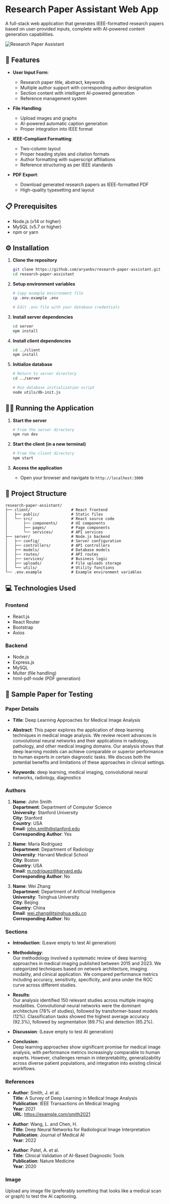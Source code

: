 # Research Paper Assistant Web App

A full-stack web application that generates IEEE-formatted research papers based on user-provided inputs, complete with AI-powered content generation capabilities.

![Research Paper Assistant](https://via.placeholder.com/800x400?text=Research+Paper+Assistant)

## 🚀 Features

- **User Input Form**:
  - Research paper title, abstract, keywords
  - Multiple author support with corresponding author designation
  - Section content with intelligent AI-powered generation
  - Reference management system

- **File Handling**:
  - Upload images and graphs
  - AI-powered automatic caption generation
  - Proper integration into IEEE format

- **IEEE-Compliant Formatting**:
  - Two-column layout
  - Proper heading styles and citation formats
  - Author formatting with superscript affiliations
  - Reference structuring as per IEEE standards

- **PDF Export**:
  - Download generated research papers as IEEE-formatted PDF
  - High-quality typesetting and layout

## 📋 Prerequisites

- Node.js (v14 or higher)
- MySQL (v5.7 or higher)
- npm or yarn

## ⚙️ Installation

1. **Clone the repository**
   ```bash
   git clone https://github.com/aryanbv/research-paper-assistant.git
   cd research-paper-assistant
   ```

2. **Setup environment variables**
   ```bash
   # Copy example environment file
   cp .env.example .env
   
   # Edit .env file with your database credentials
   ```

3. **Install server dependencies**
   ```bash
   cd server
   npm install
   ```

4. **Install client dependencies**
   ```bash
   cd ../client
   npm install
   ```

5. **Initialize database**
   ```bash
   # Return to server directory
   cd ../server
   
   # Run database initialization script
   node utils/db-init.js
   ```

## 🏃‍♂️ Running the Application

1. **Start the server**
   ```bash
   # From the server directory
   npm run dev
   ```

2. **Start the client (in a new terminal)**
   ```bash
   # From the client directory
   npm start
   ```

3. **Access the application**
   - Open your browser and navigate to `http://localhost:3000`

## 📁 Project Structure

```
research-paper-assistant/
├── client/                  # React frontend
│   ├── public/              # Static files
│   └── src/                 # React source code
│       ├── components/      # UI components
│       ├── pages/           # Page components
│       └── services/        # API services
├── server/                  # Node.js backend
│   ├── config/              # Server configuration
│   ├── controllers/         # API controllers
│   ├── models/              # Database models
│   ├── routes/              # API routes
│   ├── services/            # Business logic
│   ├── uploads/             # File uploads storage
│   └── utils/               # Utility functions
└── .env.example             # Example environment variables
```

## 💻 Technologies Used

### Frontend
- React.js
- React Router
- Bootstrap
- Axios

### Backend
- Node.js
- Express.js
- MySQL
- Multer (file handling)
- html-pdf-node (PDF generation)

## 🧪 Sample Paper for Testing

### Paper Details
- **Title**: Deep Learning Approaches for Medical Image Analysis

- **Abstract**: 
  This paper explores the application of deep learning techniques in medical image analysis. We review recent advances in convolutional neural networks and their applications in radiology, pathology, and other medical imaging domains. Our analysis shows that deep learning models can achieve comparable or superior performance to human experts in certain diagnostic tasks. We discuss both the potential benefits and limitations of these approaches in clinical settings.

- **Keywords**: 
  deep learning, medical imaging, convolutional neural networks, radiology, diagnostics

### Authors
1. **Name**: John Smith  
   **Department**: Department of Computer Science  
   **University**: Stanford University  
   **City**: Stanford  
   **Country**: USA  
   **Email**: john.smith@stanford.edu  
   **Corresponding Author**: Yes

2. **Name**: Maria Rodriguez  
   **Department**: Department of Radiology  
   **University**: Harvard Medical School  
   **City**: Boston  
   **Country**: USA  
   **Email**: m.rodriguez@harvard.edu  
   **Corresponding Author**: No

3. **Name**: Wei Zhang  
   **Department**: Department of Artificial Intelligence  
   **University**: Tsinghua University  
   **City**: Beijing  
   **Country**: China  
   **Email**: wei.zhang@tsinghua.edu.cn  
   **Corresponding Author**: No

### Sections
- **Introduction**: (Leave empty to test AI generation)

- **Methodology**:  
  Our methodology involved a systematic review of deep learning approaches in medical imaging published between 2015 and 2023. We categorized techniques based on network architecture, imaging modality, and clinical application. We compared performance metrics including accuracy, sensitivity, specificity, and area under the ROC curve across different studies.

- **Results**:  
  Our analysis identified 150 relevant studies across multiple imaging modalities. Convolutional neural networks were the dominant architecture (78% of studies), followed by transformer-based models (12%). Classification tasks showed the highest average accuracy (92.3%), followed by segmentation (89.7%) and detection (85.2%).

- **Discussion**: (Leave empty to test AI generation)

- **Conclusion**:  
  Deep learning approaches show significant promise for medical image analysis, with performance metrics increasingly comparable to human experts. However, challenges remain in interpretability, generalizability across diverse patient populations, and integration into existing clinical workflows.

### References
- **Author**: Smith, J. et al.  
  **Title**: A Survey of Deep Learning in Medical Image Analysis  
  **Publication**: IEEE Transactions on Medical Imaging  
  **Year**: 2021  
  **URL**: https://example.com/smith2021

- **Author**: Wang, L. and Chen, H.  
  **Title**: Deep Neural Networks for Radiological Image Interpretation  
  **Publication**: Journal of Medical AI  
  **Year**: 2022

- **Author**: Patel, A. et al.  
  **Title**: Clinical Validation of AI-Based Diagnostic Tools  
  **Publication**: Nature Medicine  
  **Year**: 2020

### Image
Upload any image file (preferably something that looks like a medical scan or graph) to test the AI captioning.